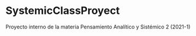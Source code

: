 # SystemicClassProyect
Proyecto interno de la materia Pensamiento Analítico y Sistémico 2 (2021-1)

